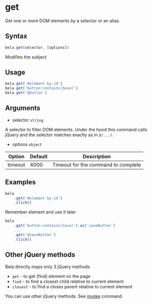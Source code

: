 # get

Get one or more DOM elements by a selector or an alias.

## Syntax

```js
bela.get(selector, [options])
```
Modifies the subject

## Usage

```js
bela.get('#element-by-id')
bela.get('button:contains(Save)')
bela.get('@button')
````

## Arguments

- selector `string`

A selector to filter DOM elements. Under the hood this command calls jQuery and the selector matches exactly as in `$(...)`.

- options `object`

| Option | Default | Description |
| ------ | ------- | ----------- |
| timeout | 4000 | Timeout for the command to complete |

## Examples

```js
bela
    .get('#element-by-id')
    .click()
```

Remember element and use it later
```js
bela
    .get('button:contains(Save)').as('saveButton')
    ...
    .get('@saveButton')
    .click()
````

## Other jQuery methods

Bela directly maps only 3 jQuery methods
- `get` - to get (find) element on the page
- `find` - to find a closest child relative to current element
- `closest` - to find a closes parent relative to current element

You can use other jQuery methods. See [invoke](invoke.md#invoke) command.